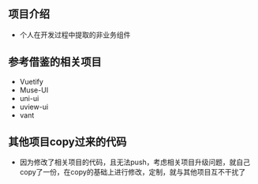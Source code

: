 ## 项目介绍

* 个人在开发过程中提取的非业务组件

## 参考借鉴的相关项目

*  Vuetify
*  Muse-UI
*  uni-ui
*  uview-ui
*  vant

## 其他项目copy过来的代码

* 因为修改了相关项目的代码，且无法push，考虑相关项目升级问题，就自己copy了一份，在copy的基础上进行修改，定制，就与其他项目互不干扰了

